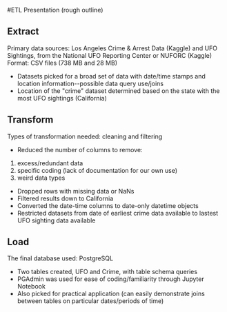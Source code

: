 #ETL Presentation (rough outline)

## Extract
Primary data sources: Los Angeles Crime & Arrest Data (Kaggle) and UFO Sightings, from the National UFO Reporting Center or NUFORC (Kaggle)
Format: CSV files (738 MB and 28 MB)
- Datasets picked for a broad set of data with date/time stamps and location information--possible data query use/joins
- Location of the "crime" dataset determined based on the state with the most UFO sightings (California)

## Transform
Types of transformation needed: cleaning and filtering
- Reduced the number of columns to remove:
1. excess/redundant data
2. specific coding (lack of documentation for our own use)
3. weird data types
- Dropped rows with missing data or NaNs
- Filtered results down to California
- Converted the date-time columns to date-only datetime objects
- Restricted datasets from date of earliest crime data available to lastest UFO sighting data available

## Load
The final database used: PostgreSQL
- Two tables created, UFO and Crime, with table schema queries
- PGAdmin was used for ease of coding/familiarity through Jupyter Notebook
- Also picked for practical application (can easily demonstrate joins between tables on particular dates/periods of time)
